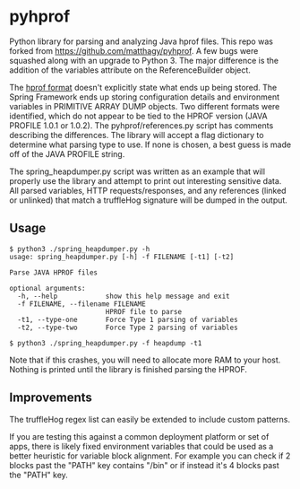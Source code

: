 # pyhprof
Python library for parsing and analyzing Java hprof files. This repo was forked from https://github.com/matthagy/pyhprof. A few bugs were squashed along with an upgrade to Python 3. The major difference is the addition of the variables attribute on the ReferenceBuilder object.

The [hprof format](http://hg.openjdk.java.net/jdk8/jdk8/jdk/raw-file/tip/src/share/demo/jvmti/hprof/manual.html) doesn't explicitly state what ends up being stored. The Spring Framework ends up storing configuration details and environment variables in PRIMITIVE ARRAY DUMP objects. Two different formats were identified, which do not appear to be tied to the HPROF version (JAVA PROFILE 1.0.1 or 1.0.2). The pyhprof/references.py script has comments describing the differences. The library will accept a flag dictionary to determine what parsing type to use. If none is chosen, a best guess is made off of the JAVA PROFILE string. 

The spring_heapdumper.py script was written as an example that will properly use the library and attempt to print out interesting sensitive data. All parsed variables, HTTP requests/responses, and any references (linked or unlinked) that match a truffleHog signature will be dumped in the output.

## Usage

```
$ python3 ./spring_heapdumper.py -h                                               
usage: spring_heapdumper.py [-h] -f FILENAME [-t1] [-t2]

Parse JAVA HPROF files

optional arguments:
  -h, --help            show this help message and exit
  -f FILENAME, --filename FILENAME
                        HPROF file to parse
  -t1, --type-one       Force Type 1 parsing of variables
  -t2, --type-two       Force Type 2 parsing of variables
 
$ python3 ./spring_heapdumper.py -f heapdump -t1
```

Note that if this crashes, you will need to allocate more RAM to your host. Nothing is printed until the library is finished parsing the HPROF. 

## Improvements

The truffleHog regex list can easily be extended to include custom patterns. 

If you are testing this against a common deployment platform or set of apps, there is likely fixed environment variables that could be used as a better heuristic for variable block alignment. For example you can check if 2 blocks past the "PATH" key contains "/bin" or if instead it's 4 blocks past the "PATH" key.